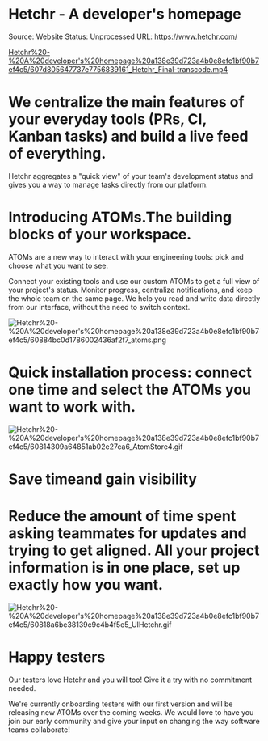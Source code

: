 # Hetchr - A developer's homepage

Source: Website
Status: Unprocessed
URL: https://www.hetchr.com/

[Hetchr%20-%20A%20developer's%20homepage%20a138e39d723a4b0e8efc1bf90b7ef4c5/607d805647737e7756839161_Hetchr_Final-transcode.mp4](Hetchr%20-%20A%20developer's%20homepage%20a138e39d723a4b0e8efc1bf90b7ef4c5/607d805647737e7756839161_Hetchr_Final-transcode.mp4)

# We centralize the main features of your everyday tools (PRs, CI, Kanban tasks) and build a live feed of everything.

Hetchr aggregates a "quick view" of your team's development status and gives you a way to manage tasks directly from our platform.
‍

# Introducing ATOMs.The building blocks of your workspace.

ATOMs are a new way to interact with your engineering tools: pick and choose what you want to see.

Connect your existing tools and use our custom ATOMs to get a full view of your project's status. Monitor progress, centralize notifications, and keep the whole team on the same page. We help you read and write data directly from our interface, without the need to switch context.

![Hetchr%20-%20A%20developer's%20homepage%20a138e39d723a4b0e8efc1bf90b7ef4c5/60884bc0d1786002436af2f7_atoms.png](Hetchr%20-%20A%20developer's%20homepage%20a138e39d723a4b0e8efc1bf90b7ef4c5/60884bc0d1786002436af2f7_atoms.png)

# Quick installation process: connect one time and select the ATOMs you want to work with.

![Hetchr%20-%20A%20developer's%20homepage%20a138e39d723a4b0e8efc1bf90b7ef4c5/60814309a64851ab02e27ca6_AtomStore4.gif](Hetchr%20-%20A%20developer's%20homepage%20a138e39d723a4b0e8efc1bf90b7ef4c5/60814309a64851ab02e27ca6_AtomStore4.gif)

# Save timeand gain visibility

# Reduce the amount of time spent asking teammates for updates and trying to get aligned. All your project information is in one place, set up exactly how you want.

![Hetchr%20-%20A%20developer's%20homepage%20a138e39d723a4b0e8efc1bf90b7ef4c5/60818a6be38139c9c4b4f5e5_UIHetchr.gif](Hetchr%20-%20A%20developer's%20homepage%20a138e39d723a4b0e8efc1bf90b7ef4c5/60818a6be38139c9c4b4f5e5_UIHetchr.gif)

# Happy testers

Our testers love Hetchr and you will too! Give it a try with no commitment needed.

We're currently onboarding testers with our first version and will be releasing new ATOMs over the coming weeks. We would love to have you join our early community and give your input on changing the way software teams collaborate!